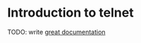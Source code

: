# Introduction to telnet

TODO: write [great documentation](http://jacobian.org/writing/great-documentation/what-to-write/)
